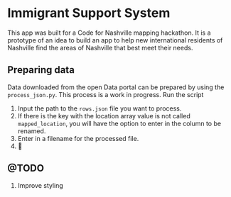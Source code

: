 # Immigrant Support System

This app was built for a Code for Nashville mapping hackathon. It is a prototype of an idea to build an app to help new international residents of Nashville find the areas of Nashville that best meet their needs.

## Preparing data
Data downloaded from the open Data portal can be prepared by using the `process_json.py`. This process is a work in progress.
Run the script
1. Input the path to the `rows.json` file you want to process.
2. If there is the key with the location array value is not called `mapped_location`, you will have the option to enter in the column to be renamed.
3. Enter in a filename for the processed file.
4. 🎉


## @TODO
1. Improve styling
